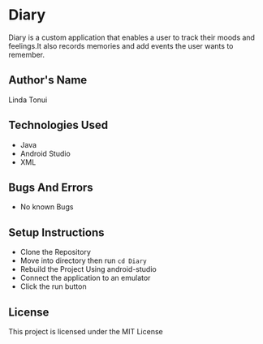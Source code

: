 # Diary
Diary is a custom application that enables a user to track their moods and feelings.It also records memories and add events the user wants to remember.

## Author's Name
Linda Tonui

## Technologies Used
- Java
- Android Studio
- XML


## Bugs And Errors
- No known Bugs

## Setup Instructions
- Clone  the Repository
- Move into directory then run `cd Diary`
- Rebuild the Project Using android-studio
- Connect the application to an emulator
- Click the run button

## License
This project is licensed under the MIT License
